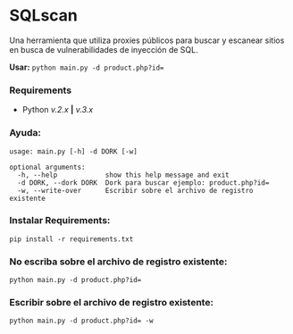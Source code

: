 # SQLscan
Una herramienta que utiliza proxies públicos para buscar y escanear sitios en busca de vulnerabilidades de inyección de SQL.<br>

__Usar:__ `python main.py -d product.php?id=`

### Requirements
- Python *v.2.x* **|** *v.3.x*

### Ayuda:
```
usage: main.py [-h] -d DORK [-w]

optional arguments:
  -h, --help            show this help message and exit
  -d DORK, --dork DORK  Dork para buscar ejemplo: product.php?id=
  -w, --write-over      Escribir sobre el archivo de registro existente
```

### Instalar Requirements:
`pip install -r requirements.txt`

### No escriba sobre el archivo de registro existente: 
`python main.py -d product.php?id=`

### Escribir sobre el archivo de registro existente: 
`python main.py -d product.php?id= -w`
